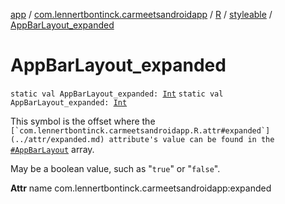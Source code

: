 [app](../../../index.md) / [com.lennertbontinck.carmeetsandroidapp](../../index.md) / [R](../index.md) / [styleable](index.md) / [AppBarLayout_expanded](./-app-bar-layout_expanded.md)

# AppBarLayout_expanded

`static val AppBarLayout_expanded: `[`Int`](https://kotlinlang.org/api/latest/jvm/stdlib/kotlin/-int/index.html)
`static val AppBarLayout_expanded: `[`Int`](https://kotlinlang.org/api/latest/jvm/stdlib/kotlin/-int/index.html)

This symbol is the offset where the ``[`com.lennertbontinck.carmeetsandroidapp.R.attr#expanded`](../attr/expanded.md) attribute's value can be found in the ``[`#AppBarLayout`](-app-bar-layout.md) array.

May be a boolean value, such as "`true`" or "`false`".

**Attr**
name com.lennertbontinck.carmeetsandroidapp:expanded

